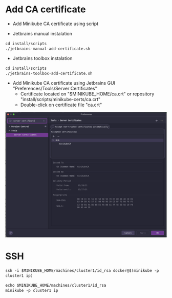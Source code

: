 # Add CA certificate
   * Add Minikube CA certificate using script

   * Jetbrains manual instalation
```shell
cd install/scripts
./jetbrains-manual-add-certificate.sh
```

   * Jetbrains toolbox instalation 
```shell
cd install/scripts
./jetbrains-toolbox-add-certificate.sh
```

   * Add Minikube CA certificate using Jetbrains GUI "Preferences/Tools/Server Certificates"
      * Certificate located on "$MINIKUBE_HOME/ca.crt" or repository "install/scripts/minikube-certs/ca.crt" 
      * Double-click on certificate file "ca.crt"


<img src="JetbrainsCertificate.png" width="800">


# SSH
```shell
ssh -i $MINIKUBE_HOME/machines/cluster1/id_rsa docker@$(minikube -p cluster1 ip)
```

```shell
echo $MINIKUBE_HOME/machines/cluster1/id_rsa
minikube -p cluster1 ip
```